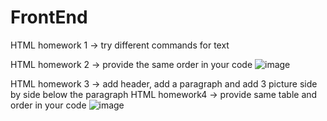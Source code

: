 # FrontEnd

HTML homework 1 -> try different commands for text

HTML homework 2 -> provide the same order in your code 
![image](https://user-images.githubusercontent.com/36768540/170144891-4f0e27a8-cc1a-443b-8a4b-fd57f0885690.png) 

HTML homework 3 -> add header, add a paragraph and add 3 picture side by side below the paragraph
HTML homework4 -> provide same table and order in your code
![image](https://user-images.githubusercontent.com/36768540/170145310-68fc2d2b-98a1-4331-bcc9-7fd1742c494c.png) 


